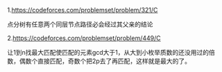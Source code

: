 1.https://codeforces.com/problemset/problem/321/C

点分树有任意两个同层节点路径必会经过其父亲的结论

2.https://codeforces.com/problemset/problem/449/C

让1到n找最大匹配使匹配的元素gcd大于1，从大到小枚举质数的还没用过的倍数，偶数个直接匹配，奇数个把2p去了再匹配，这样就是最大的了。